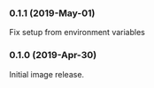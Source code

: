 ### 0.1.1 (2019-May-01)
Fix setup from environment variables

### 0.1.0 (2019-Apr-30)

Initial image release.
